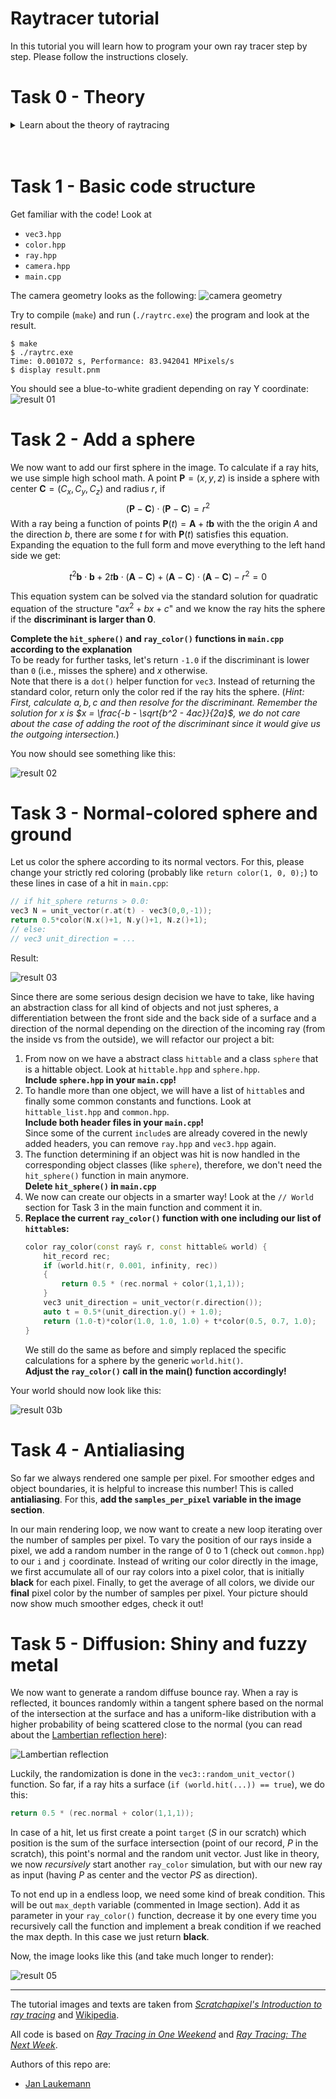 # Raytracer tutorial

In this tutorial you will learn how to program your own ray tracer step by step.
Please follow the instructions closely.

# Task 0 - Theory
<details>
<summary>Learn about the theory of raytracing</summary>
<br>
We can visualize a picture as a cut made through a pyramid whose apex is located at the center of our eye and whose height is parallel to our line of sight:

![Initial idea](/docs/images/rt-algo-01.png)

Now, we can project the four corners of the front face on the canvas:
![Projecting to canvas](/docs/images/rt-algo-02.gif)

Instead of tracing rays from the light source to the receptor (such as our eye), we trace rays backward from the receptor to the objects. Because this direction is the reverse of what happens in nature, it is fittingly called **backward ray-tracing** or **eye tracing** because we shoot rays from the eye position:
![Backward tracing](/docs/images/rt-algo-03.gif)

Ray-tracing is, therefore, elegant in the way that it is based directly on what actually happens around us. Apart from the fact that it follows the path of light in the reverse order, it is nothing less that a perfect nature simulator.

In the ray tracer program, we shoot a primary ray through the center of the pixel to check for a possible object intersection. When we find one we then cast a shadow ray to find out if the point is illuminated or in shadow:
![Shadow ray 1](/docs/images/rt-algo-04.gif)

If this particular ray does not intersect an object on its way to the light, the hit point is illuminated. If it does intersect with another object, that object casts a shadow on it:
![Shadow ray 2](/docs/images/rt-algo-05.gif)

If we repeat this operation for every pixel, we obtain a two-dimensional representation of our three-dimensional scene:
![Rendered frame](/docs/images/rt-algo-06.gif)

By extending the idea of ray propagation, we can very easily simulate effects like **reflection** and **refraction**.
- For the *reflection ray*, we need two items: the normal at the point of intersection and the primary ray's direction. Once we obtain the reflection direction, we shoot a new ray in that direction.
- For the refraction, we compute the **transmission ray** with the normal at the hit point, the primary ray direction, and the refractive index of the material.
  At the other side of the object, because it changes medium, the ray is refracted one more time.

![Reflection and refraction](/docs/images/rt-algo-07.gif)

Note, that this algorithm is **recursive** and rays can bounce of objects endlessly.
For this reason, we have to set an arbitrary limit that prevents the rays from interacting (i.e., recursing) endlessly.

As summary with equations:
![raytracing algorithm](/docs/images/rt-algo-wiki.png)

</details>
<br><br>

# Task 1 - Basic code structure
Get familiar with the code!
Look at
- `vec3.hpp`
- `color.hpp`
- `ray.hpp`
- `camera.hpp`
- `main.cpp`

The camera geometry looks as the following:
![camera geometry](/docs/images/rt-cam-geom.jpg)

Try to compile (`make`) and run (`./raytrc.exe`) the program and look at the result.
```shell
$ make
$ ./raytrc.exe
Time: 0.001072 s, Performance: 83.942041 MPixels/s
$ display result.pnm
```
You should see a blue-to-white gradient depending on ray Y coordinate:
![result 01](/docs/images/res01.png)

# Task 2 - Add a sphere
We now want to add our first sphere in the image.
To calculate if a ray hits, we use simple high school math.
A point $\mathbf{P}=(x,y,z)$ is inside a sphere with center $\mathbf{C}=(C_x,C_y,C_z)$ and radius $r$, if
$$ (\mathbf{P}-\mathbf{C}) \cdot (\mathbf{P}-\mathbf{C}) = r^2 $$
With a ray being a function of points $\mathbf{P}(t) = \mathbf{A} + t\mathbf{b}$ with the the origin $A$ and the direction $b$, there are some $t$ for with $\mathbf{P}(t)$ satisfies this equation.  
Expanding the equation to the full form and move everything to the left hand side we get:

$$ t^2\mathbf{b} \cdot \mathbf{b} + 2t\mathbf{b} \cdot (\mathbf{A} - \mathbf{C}) + (\mathbf{A} - \mathbf{C}) \cdot (\mathbf{A} - \mathbf{C}) - r^2 = 0 $$

This equation system can be solved via the standard solution for quadratic equation of the structure "$ax^2 + bx + c$" and we know the ray hits the sphere if the **discriminant is larger than $0$**.

**Complete the `hit_sphere()` and `ray_color()` functions in `main.cpp` according to the explanation**  
To be ready for further tasks, let's return `-1.0` if the discriminant is lower than `0` (i.e., misses the sphere) and $x$ otherwise.  
Note that there is a `dot()` helper function for `vec3`. Instead of returning the standard color, return only the color red if the ray hits the sphere. (*Hint: First, calculate $a, b, c$ and then resolve for the discriminant. Remember the solution for x is $x = \frac{-b - \sqrt{b^2 - 4ac}}{2a}$, we do not care about the case of adding the root of the discriminant since it would give us the outgoing intersection.*)

You now should see something like this:

![result 02](/docs/images/res02.png)

# Task 3 - Normal-colored sphere and ground
Let us color the sphere according to its normal vectors.
For this, please change your strictly red coloring (probably like `return color(1, 0, 0);`) to these lines in case of a hit in `main.cpp`:
```cpp
// if hit_sphere returns > 0.0:
vec3 N = unit_vector(r.at(t) - vec3(0,0,-1));
return 0.5*color(N.x()+1, N.y()+1, N.z()+1);
// else:
// vec3 unit_direction = ...
```

Result:

![result 03](/docs/images/res03.png)

Since there are some serious design decision we have to take, like having an abstraction class for all kind of objects and not just spheres, a differentiation between the front side and the back side of a surface and a direction of the normal depending on the direction of the incoming ray (from the inside vs from the outside), we will refactor our project a bit:
1. From now on we have a abstract class `hittable` and a class `sphere` that is a hittable object. Look at `hittable.hpp` and `sphere.hpp`.  
  **Include `sphere.hpp` in your `main.cpp`!**
2. To handle more than one object, we will have a list of `hittable`s and finally some common constants and functions. Look at `hittable_list.hpp` and `common.hpp`.  
  **Include both header files in your `main.cpp`!**  
  Since some of the current `include`s are already covered in the newly added headers, you can remove `ray.hpp` and `vec3.hpp` again.
3. The function determining if an object was hit is now handled in the corresponding object classes (like `sphere`), therefore, we don't need the `hit_sphere()` function in main anymore.  
  **Delete `hit_sphere()` in `main.cpp`**
4. We now can create our objects in a smarter way! Look at the `// World` section for Task 3 in the main function and comment it in.
5. **Replace the current `ray_color()` function with one including our list of `hittable`s:**  
    ```cpp
    color ray_color(const ray& r, const hittable& world) {
        hit_record rec;
        if (world.hit(r, 0.001, infinity, rec))
        {
            return 0.5 * (rec.normal + color(1,1,1));
        }
        vec3 unit_direction = unit_vector(r.direction());
        auto t = 0.5*(unit_direction.y() + 1.0);
        return (1.0-t)*color(1.0, 1.0, 1.0) + t*color(0.5, 0.7, 1.0);
    }
    ```
    We still do the same as before and simply replaced the specific calculations for a sphere by the generic `world.hit()`.  
    **Adjust the `ray_color()` call in the main() function accordingly!**

Your world should now look like this:

![result 03b](/docs/images/res03b.png)


# Task 4 - Antialiasing
So far we always rendered one sample per pixel. For smoother edges and object boundaries, it is helpful to increase this number! This is called **antialiasing**.
For this, **add the `samples_per_pixel` variable in the image section**.

In our main rendering loop, we now want to create a new loop iterating over the number of samples per pixel.
To vary the position of our rays inside a pixel, we add a random number in the range of 0 to 1 (check out `common.hpp`) to our `i` and `j` coordinate.
Instead of writing our color directly in the image, we first accumulate all of our ray colors into a pixel color, that is initially **black** for each pixel.
Finally, to get the average of all colors, we divide our **final** pixel color by the number of samples per pixel.
Your picture should now show much smoother edges, check it out!


# Task 5 - Diffusion: Shiny and fuzzy metal
We now want to generate a random diffuse bounce ray.
When a ray is reflected, it bounces randomly within a tangent sphere based on the normal of the intersection at the surface and has a uniform-like distribution with a higher probability of being scattered close to the normal (you can read about the [Lambertian reflection here](https://en.wikipedia.org/wiki/Lambertian_reflectance)):

![Lambertian reflection](/docs/images/rt-lambertian.png)

Luckily, the randomization is done in the `vec3::random_unit_vector()` function. So far, if a ray hits a surface (`if (world.hit(...)) == true`), we do this:
```cpp
return 0.5 * (rec.normal + color(1,1,1));
```
In case of a hit, let us first create a point `target` ($S$ in our scratch) which position is the sum of the surface intersection (point of our record, $P$ in the scratch), this point's normal and the random unit vector.
Just like in theory, we now *recursively* start another `ray_color` simulation, but with our new ray as input (having $P$ as center and the vector $PS$ as direction).

To not end up in a endless loop, we need some kind of break condition. This will be out `max_depth` variable (commented in Image section). Add it as parameter in your `ray_color()` function, decrease it by one every time you recursively call the function and implement a break condition if we reached the max depth. In this case we just return **black**.

Now, the image looks like this (and take much longer to render):

![result 05](/docs/images/res05.png)

-------------------------------
The tutorial images and texts are taken from [_Scratchapixel's Introduction to ray tracing_](https://www.scratchapixel.com/lessons/3d-basic-rendering/introduction-to-ray-tracing/) and [Wikipedia](https://de.wikipedia.org/wiki/Raytracing).

All code is based on [_Ray Tracing in One Weekend_](https://raytracing.github.io/books/RayTracingInOneWeekend.html) and [_Ray Tracing: The Next Week_](https://raytracing.github.io/books/RayTracingTheNextWeek.html).

Authors of this repo are:
- [Jan Laukemann](mailto:jan.laukemann@fau.de)
